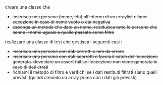creare una classe che
- ~~inserisca una persona (nome, eta) all'interno di un arraylist e lanci eccezione in caso di nome vuoto o età negativa~~
- ~~esponga un metodo che dato un nome, restituisca tutte le persone che hanno il nome uguale a quello passato come filtro~~

realizzare una classe di test che gestisca i seguenti casi :
- ~~inserisco una persona con dati corretti e non da errore~~
- ~~inserisco una persona con dati scorretti e faccia il catch dell'eccezione generata. deve dare un assert fail se l'eccezione non viene generata in caso di dati errati~~
- richiami il metodo di filtro e verifichi se i dati restituiti filtrati siano quelli previsti (quindi creando un array prima con i dati già previsti)
